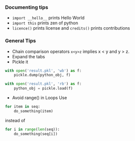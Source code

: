### Documenting tips
- ```import __hello__```  prints Hello World
- ```import this```  prints zen of python
- ```licence()```  prints license and ```credits()```  prints contributions

### General Tips
- Chain comparison operators  ```x<y>z```  implies x < y and y > z. 
- Expand the tabs 
- Pickle it
```python
with open('result.pkl', 'wb') as f:
	pickle.dump(python_obj, f)

with open('result.pkl', 'rb') as f:
	python_obj = pickle.load(f)
```

- Avoid range() in Loops
Use 
```python
for item in seq:
	do_something(item)
```

instead of 

```python
for i in range(len(seq)):
	do_something(seq[i])
```

